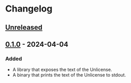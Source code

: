 # Changelog

<!-- https://keepachangelog.com/en/1.1.0/ -->

## [Unreleased]

## [0.1.0] - 2024-04-04

### Added

- A library that exposes the text of the Unlicense.
- A binary that prints the text of the Unlicense to stdout.

[unreleased]: https://github.com/senekor/unlicense/compare/v0.1.0...HEAD
[0.1.0]: https://github.com/senekor/unlicense/releases/tag/v0.1.0
